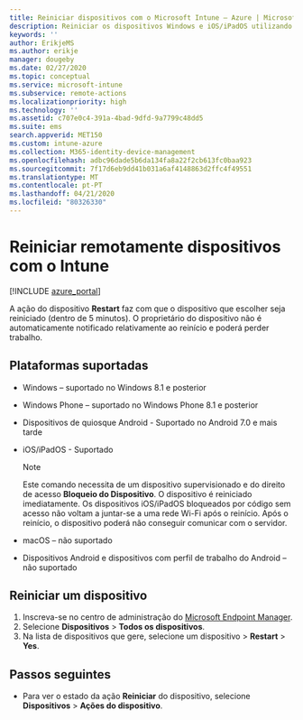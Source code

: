 ```yaml
---
title: Reiniciar dispositivos com o Microsoft Intune – Azure | Microsoft Docs
description: Reiniciar os dispositivos Windows e iOS/iPadOS utilizando o Microsoft Intune no portal Azure utilizando a ação remota Restart.
keywords: ''
author: ErikjeMS
ms.author: erikje
manager: dougeby
ms.date: 02/27/2020
ms.topic: conceptual
ms.service: microsoft-intune
ms.subservice: remote-actions
ms.localizationpriority: high
ms.technology: ''
ms.assetid: c707e0c4-391a-4bad-9dfd-9a7799c48dd5
ms.suite: ems
search.appverid: MET150
ms.custom: intune-azure
ms.collection: M365-identity-device-management
ms.openlocfilehash: adbc96dade5b6da134fa8a22f2cb613fc0baa923
ms.sourcegitcommit: 7f17d6eb9dd41b031a6af4148863d2ffc4f49551
ms.translationtype: MT
ms.contentlocale: pt-PT
ms.lasthandoff: 04/21/2020
ms.locfileid: "80326330"
---
```

# <a name="remotely-restart-devices-with-intune"></a>Reiniciar remotamente dispositivos com o Intune


[!INCLUDE [azure_portal](../includes/azure_portal.md)]

A ação do dispositivo **Restart** faz com que o dispositivo que escolher seja reiniciado (dentro de 5 minutos). O proprietário do dispositivo não é automaticamente notificado relativamente ao reinício e poderá perder trabalho.

## <a name="supported-platforms"></a>Plataformas suportadas

- Windows – suportado no Windows 8.1 e posterior
- Windows Phone – suportado no Windows Phone 8.1 e posterior
- Dispositivos de quiosque Android - Suportado no Android 7.0 e mais tarde
- iOS/iPadOS - Suportado

    > [!Note]  
    > Este comando necessita de um dispositivo supervisionado e do direito de acesso **Bloqueio do Dispositivo**. O dispositivo é reiniciado imediatamente. Os dispositivos iOS/iPadOS bloqueados por código sem acesso não voltam a juntar-se a uma rede Wi-Fi após o reinício. Após o reinício, o dispositivo poderá não conseguir comunicar com o servidor.
- macOS – não suportado
- Dispositivos Android e dispositivos com perfil de trabalho do Android – não suportado

## <a name="restart-a-device"></a>Reiniciar um dispositivo

1. Inscreva-se no centro de administração do [Microsoft Endpoint Manager](https://go.microsoft.com/fwlink/?linkid=2109431).
3. Selecione **Dispositivos** > **Todos os dispositivos**.
4. Na lista de dispositivos que gere, selecione um dispositivo > **Restart** > **Yes**.

## <a name="next-steps"></a>Passos seguintes

- Para ver o estado da ação **Reiniciar** do dispositivo, selecione **Dispositivos** > **Ações do dispositivo**.
